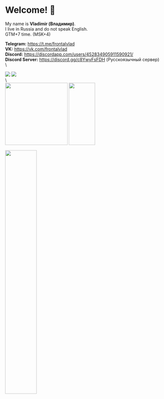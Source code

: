 # Welcome! 👋

My name is **Vladimir (Владимир)**.\
I live in Russia and do not speak English.\
GTM+7 time. (MSK+4)

**Telegram:** https://t.me/frontalvlad \
**VK:** https://vk.com/frontalvlad \
**Discord:** https://discordapp.com/users/452834905911590921/ \
**Discord Server:** https://discord.gg/c8YwyFsFDH (Русскоязычный сервер) \
<div align=left>
  <img src="https://cdn.discordapp.com/attachments/1135171600019361853/1149338451964084348/avatarHead.png">
  <img src="https://cdn.discordapp.com/attachments/1135171600019361853/1149338452308004965/avatarBody3.png">
</div>\

<div align=left>
  <img src="https://mc-heads.net/head/e43cf333-8450-4827-b086-01bbca8588c6" width="202" height="202">
  <img src="https://mc-heads.net/body/e43cf333-8450-4827-b086-01bbca8588c6" width="85" height="202">
</div>
<p align=left>
  <a href="https://discord.com/users/452834905911590921"><img src="https://lanyard-profile-readme.vercel.app/api/452834905911590921" width=45%></a>
</p>


